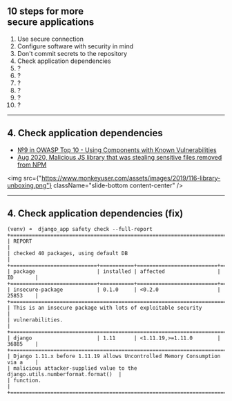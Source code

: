 <!-- classes: ten-steps -->

## 10 steps for more<br />secure applications

<ol>
    <li>Use secure connection</li>
    <li>Configure software with security in mind</li>
    <li>Don't commit secrets to the repository</li>
    <li className="active">Check application dependencies</li>
    <li>?</li>
    <li>?</li>
    <li>?</li>
    <li>?</li>
    <li>?</li>
    <li>?</li>
</ol>

<!-- note
Let's talk about application dependencies!
-->

---

<!-- sectionTitle: Dependencies -->

## 4. Check application dependencies

- [№9 in OWASP Top 10 - Using Components with Known Vulnerabilities](https://owasp.org/www-project-top-ten/OWASP_Top_Ten_2017/Top_10-2017_A9-Using_Components_with_Known_Vulnerabilities)
- [Aug 2020, Malicious JS library that was stealing sensitive files removed from NPM](https://securityaffairs.co/wordpress/107691/malware/npm-package-fallguys-removed.html)

<img src={"https://www.monkeyuser.com/assets/images/2019/116-library-unboxing.png"} className="slide-bottom content-center" />

<!-- note

Libraries are written by people. And people make mistakes, or intentionally do bad things.

In the link on the slide is a recent case when library was stealing personal data under the hood.
Luckily it was shut down fast. The other important thing related to libraries is that they
usually have new versions with patched vulnerabilities which we should use.

And it is a responsibility of the developer to frequently check and update library versions and setup
notifications about new versions.

There is a lot of automatic tools that make having notifications
about new secure versions easy to receieve.
-->

---

## 4. Check application dependencies (fix)

```
(venv) ➜  django_app safety check --full-report
+==============================================================================+
| REPORT                                                                       |
| checked 40 packages, using default DB                                        |
+============================+===========+==========================+==========+
| package                    | installed | affected                 | ID       |
+============================+===========+==========================+==========+
| insecure-package           | 0.1.0     | <0.2.0                   | 25853    |
+==============================================================================+
| This is an insecure package with lots of exploitable security                |
| vulnerabilities.                                                             |
+==============================================================================+
| django                     | 1.11      | <1.11.19,>=1.11.0        | 36885    |
+==============================================================================+
| Django 1.11.x before 1.11.19 allows Uncontrolled Memory Consumption via a    |
| malicious attacker-supplied value to the django.utils.numberformat.format()  |
| function.                                                                    |
+==============================================================================+
```

<!-- note

Here we can see an example of the full report of python `safety` package, it can not only
show insecure versions but also short explanation.

See that here mentioned that some numeric template filters in Django
can comsule a lot of application memory which can be used for denial of service attack.
An intent of the Denial od service attack or more common known as DDoS is
to temporary or permanently make application unavailable for users.

This dependency check can be setup to run each time you push changes to the repository,
or even better, to run periodically and send for example emails when new
more secure version of the library is available.
-->
